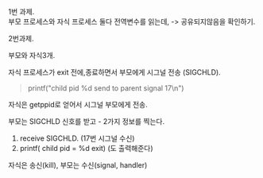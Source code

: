 1번 과제.  
부모 프로세스와 자식 프로세스 둘다 전역변수를 읽는데, -> 공유되지않음을 확인하기.  



2번과제.  

부모와 자식3개.  

자식 프로세스가 exit 전에,종료하면서 부모에게 시그널 전송 (SIGCHLD).   
> printf("child pid %d send to parent signal 17\n")

자식은 getppid로 얻어서 시그널 부모에게 전송.    

부모는 SIGCHLD 신호를 받고 - 2가지 정보를 찍는다.    
1. receive SIGCHLD. (17번 시그널 수신)    
2. printf( child pid = %d exit) (도 출력해준다)  


자식은 송신(kill), 부모는 수신(signal, handler)   
